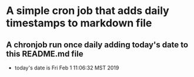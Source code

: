 A simple cron job that adds daily timestamps to markdown file
============================================================
## A chronjob run once daily adding today's date to this README.md file
* today's date is Fri Feb  1 11:06:32 MST 2019
